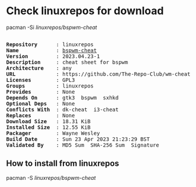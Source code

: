 # Check linuxrepos for download

pacman -Si *linuxrepos/bspwm-cheat*

<div class="highlight"><pre class="highlight"><text>
<b>Repository</b>      : linuxrepos
<b>Name</b>            : <a href="../../x86_64/bspwm-cheat-2023.04.23-1-any.pkg.tar.zst">bspwm-cheat</a>
<b>Version</b>         : 2023.04.23-1
<b>Description</b>     : cheat sheet for bspwm
<b>Architecture</b>    : any
<b>URL</b>             : https://github.com/The-Repo-Club/wm-cheat
<b>Licenses</b>        : GPL3
<b>Groups</b>          : linuxrepos
<b>Provides</b>        : None
<b>Depends On</b>      : gtk3  bspwm  sxhkd
<b>Optional Deps</b>   : None
<b>Conflicts With</b>  : dk-cheat  i3-cheat
<b>Replaces</b>        : None
<b>Download Size</b>   : 18.31 KiB
<b>Installed Size</b>  : 12.55 KiB
<b>Packager</b>        : Wayne Wesley <wayne6324@gmail.com>
<b>Build Date</b>      : Sun 23 Apr 2023 21:23:29 BST
<b>Validated By</b>    : MD5 Sum  SHA-256 Sum  Signature
</text></pre></div>

## How to install from linuxrepos

pacman -S *linuxrepos/bspwm-cheat*
